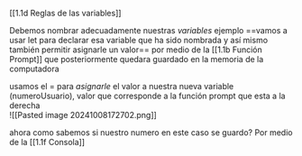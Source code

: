 [[1.1d Reglas de las variables]]

Debemos nombrar adecuadamente nuestras *variables* ejemplo ==vamos a usar let para declarar  esa variable que ha sido nombrada y así mismo también permitir asignarle un valor== por medio de la [[1.1b Función Prompt]] que posteriormente quedara guardado en la memoria de la computadora

usamos el = para *asignarle* el valor a nuestra nueva variable (numeroUsuario), valor que corresponde a la función prompt que esta a la derecha                                                                                                                                  
![[Pasted image 20241008172702.png]]

ahora como sabemos si nuestro numero en este caso se guardo? 
Por medio de la [[1.1f Consola]] 